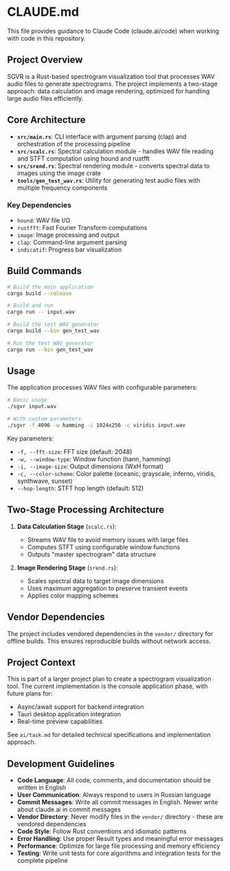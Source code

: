 # CLAUDE.md

This file provides guidance to Claude Code (claude.ai/code) when working with code in this repository.

## Project Overview

SGVR is a Rust-based spectrogram visualization tool that processes WAV audio files to generate spectrograms. The project implements a two-stage approach: data calculation and image rendering, optimized for handling large audio files efficiently.

## Core Architecture

- **`src/main.rs`**: CLI interface with argument parsing (clap) and orchestration of the processing pipeline
- **`src/scalc.rs`**: Spectral calculation module - handles WAV file reading and STFT computation using hound and rustfft
- **`src/srend.rs`**: Spectral rendering module - converts spectral data to images using the image crate
- **`tools/gen_test_wav.rs`**: Utility for generating test audio files with multiple frequency components

### Key Dependencies

- `hound`: WAV file I/O
- `rustfft`: Fast Fourier Transform computations
- `image`: Image processing and output
- `clap`: Command-line argument parsing
- `indicatif`: Progress bar visualization

## Build Commands

```bash
# Build the main application
cargo build --release

# Build and run
cargo run -- input.wav

# Build the test WAV generator
cargo build --bin gen_test_wav

# Run the test WAV generator
cargo run --bin gen_test_wav
```

## Usage

The application processes WAV files with configurable parameters:

```bash
# Basic usage
./sgvr input.wav

# With custom parameters
./sgvr -f 4096 -w hamming -i 1024x256 -c viridis input.wav
```

Key parameters:
- `-f, --fft-size`: FFT size (default: 2048)
- `-w, --window-type`: Window function (hann, hamming)
- `-i, --image-size`: Output dimensions (WxH format)
- `-c, --color-scheme`: Color palette (oceanic, grayscale, inferno, viridis, synthwave, sunset)
- `--hop-length`: STFT hop length (default: 512)

## Two-Stage Processing Architecture

1. **Data Calculation Stage** (`scalc.rs`):
   - Streams WAV file to avoid memory issues with large files
   - Computes STFT using configurable window functions
   - Outputs "master spectrogram" data structure

2. **Image Rendering Stage** (`srend.rs`):
   - Scales spectral data to target image dimensions
   - Uses maximum aggregation to preserve transient events
   - Applies color mapping schemes

## Vendor Dependencies

The project includes vendored dependencies in the `vendor/` directory for offline builds. This ensures reproducible builds without network access.

## Project Context

This is part of a larger project plan to create a spectrogram visualization tool. The current implementation is the console application phase, with future plans for:
- Async/await support for backend integration
- Tauri desktop application integration
- Real-time preview capabilities

See `ai/task.md` for detailed technical specifications and implementation approach.

## Development Guidelines

- **Code Language**: All code, comments, and documentation should be written in English
- **User Communication**: Always respond to users in Russian language
- **Commit Messages**: Write all commit messages in English. Newer write about claude.ai in commit messages
- **Vendor Directory**: Never modify files in the `vendor/` directory - these are vendored dependencies
- **Code Style**: Follow Rust conventions and idiomatic patterns  
- **Error Handling**: Use proper Result types and meaningful error messages
- **Performance**: Optimize for large file processing and memory efficiency
- **Testing**: Write unit tests for core algorithms and integration tests for the complete pipeline
